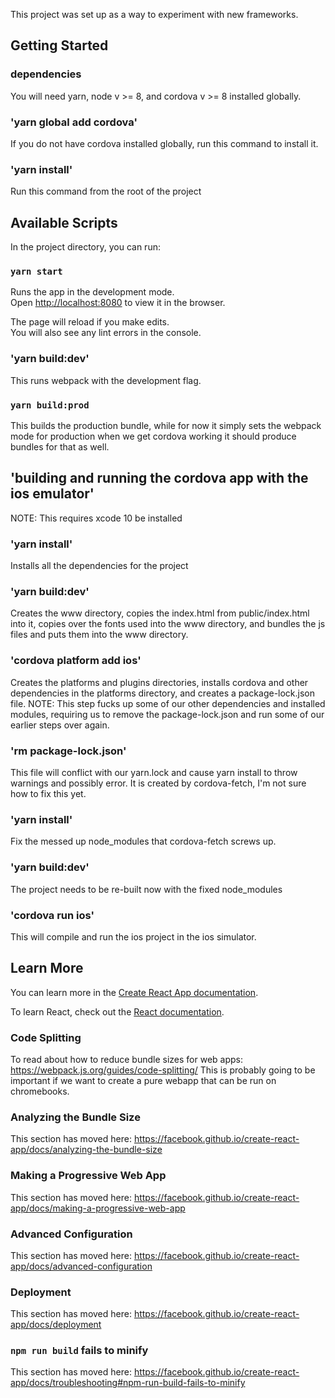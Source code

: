 This project was set up as a way to experiment with new frameworks.

## Getting Started

### dependencies

You will need yarn, node v >= 8, and cordova v >= 8 installed globally.

### 'yarn global add cordova'

If you do not have cordova installed globally, run this command to install it.

### 'yarn install'

Run this command from the root of the project

## Available Scripts

In the project directory, you can run:

### `yarn start`

Runs the app in the development mode.<br>
Open [http://localhost:8080](http://localhost:8080) to view it in the browser.

The page will reload if you make edits.<br>
You will also see any lint errors in the console.

### 'yarn build:dev'

This runs webpack with the development flag.

### `yarn build:prod`

This builds the production bundle, while for now it simply sets the webpack mode for production when we get cordova working it should produce bundles for that as well.

## 'building and running the cordova app with the ios emulator'

NOTE: This requires xcode 10 be installed

### 'yarn install'

Installs all the dependencies for the project

### 'yarn build:dev'

Creates the www directory, copies the index.html from public/index.html into it, copies over the fonts used into the www directory, and bundles the js files and puts them into the www directory.

### 'cordova platform add ios'

Creates the platforms and plugins directories, installs cordova and other dependencies in the platforms directory, and creates a package-lock.json file.
NOTE: This step fucks up some of our other dependencies and installed modules, requiring us to remove the package-lock.json and run some of our earlier steps over again.

### 'rm package-lock.json'

This file will conflict with our yarn.lock and cause yarn install to throw warnings and possibly error. It is created by cordova-fetch, I'm not sure how to fix this yet.

### 'yarn install'

Fix the messed up node_modules that cordova-fetch screws up.

### 'yarn build:dev'

The project needs to be re-built now with the fixed node_modules

### 'cordova run ios'

This will compile and run the ios project in the ios simulator.

## Learn More

You can learn more in the [Create React App documentation](https://facebook.github.io/create-react-app/docs/getting-started).

To learn React, check out the [React documentation](https://reactjs.org/).

### Code Splitting

To read about how to reduce bundle sizes for web apps: https://webpack.js.org/guides/code-splitting/
This is probably going to be important if we want to create a pure webapp that can be run on chromebooks.

### Analyzing the Bundle Size

This section has moved here: https://facebook.github.io/create-react-app/docs/analyzing-the-bundle-size

### Making a Progressive Web App

This section has moved here: https://facebook.github.io/create-react-app/docs/making-a-progressive-web-app

### Advanced Configuration

This section has moved here: https://facebook.github.io/create-react-app/docs/advanced-configuration

### Deployment

This section has moved here: https://facebook.github.io/create-react-app/docs/deployment

### `npm run build` fails to minify

This section has moved here: https://facebook.github.io/create-react-app/docs/troubleshooting#npm-run-build-fails-to-minify
